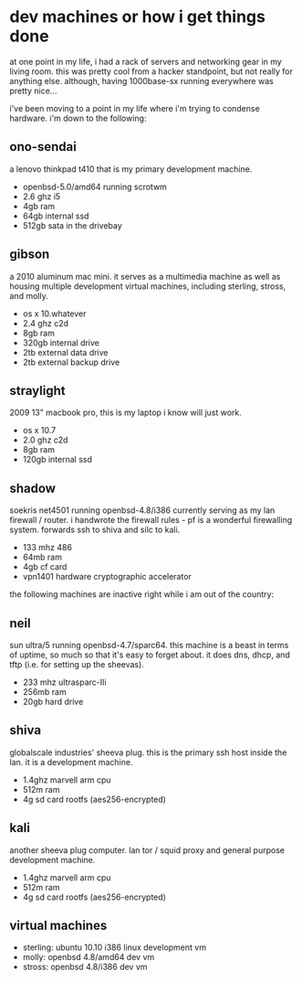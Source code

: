 dev machines or how i get things done
=====================================

at one point in my life, i had a rack of servers and networking gear
in my living room. this was pretty cool from a hacker standpoint, but
not really for anything else. although, having 1000base-sx running
everywhere was pretty nice...

i've been moving to a point in my life where i'm trying to condense
hardware. i'm down to the following:


ono-sendai
----------
a lenovo thinkpad t410 that is my primary development machine.
* openbsd-5.0/amd64 running scrotwm    
* 2.6 ghz i5 
* 4gb ram
* 64gb internal ssd
* 512gb sata in the drivebay


gibson
------
a 2010 aluminum mac mini. it serves as a multimedia machine as well as
housing multiple development virtual machines, including sterling, stross,
and molly.
* os x 10.whatever
* 2.4 ghz c2d
* 8gb ram
* 320gb internal drive
* 2tb external data drive
* 2tb external backup drive


straylight
----------
2009 13" macbook pro, this is my laptop i know will just work.   
* os x 10.7
* 2.0 ghz c2d
* 8gb ram
* 120gb internal ssd


shadow
------
soekris net4501 running openbsd-4.8/i386 currently serving as my lan 
firewall / router. i handwrote the firewall rules - pf is a wonderful
firewalling system. forwards ssh to shiva and silc to kali.
* 133 mhz 486
* 64mb ram
* 4gb cf card
* vpn1401 hardware cryptographic accelerator

the following machines are inactive right while i am out of the country:

neil
----
sun ultra/5 running openbsd-4.7/sparc64. this machine is a beast in terms
of uptime, so much so that it's easy to forget about. it does dns, dhcp,
and tftp (i.e. for setting up the sheevas).
* 233 mhz ultrasparc-IIi
* 256mb ram
* 20gb hard drive


shiva
-----
globalscale industries' sheeva plug. this is the primary ssh host inside
the lan. it is a development machine.
* 1.4ghz marvell arm cpu
* 512m ram
* 4g sd card rootfs (aes256-encrypted)


kali
----
another sheeva plug computer. lan tor / squid proxy and general purpose
development machine. 
* 1.4ghz marvell arm cpu
* 512m ram
* 4g sd card rootfs (aes256-encrypted)


virtual machines
----------------
* sterling: ubuntu 10.10 i386 linux development vm
* molly: openbsd 4.8/amd64 dev vm
* stross: openbsd 4.8/i386 dev vm

